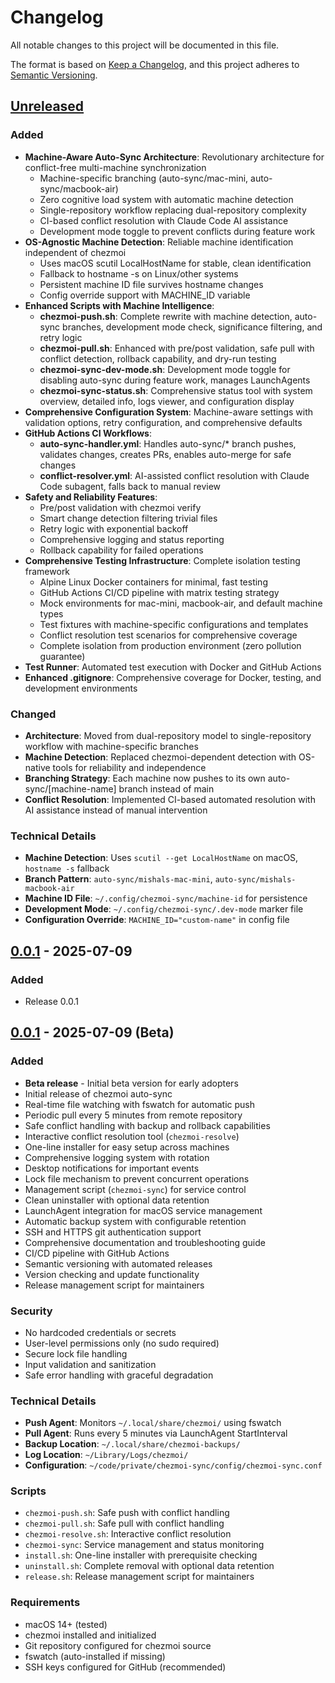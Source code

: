 # Changelog

All notable changes to this project will be documented in this file.

The format is based on [Keep a Changelog](https://keepachangelog.com/en/1.0.0/),
and this project adheres to [Semantic Versioning](https://semver.org/spec/v2.0.0.html).

## [Unreleased]

### Added
- **Machine-Aware Auto-Sync Architecture**: Revolutionary architecture for conflict-free multi-machine synchronization
  - Machine-specific branching (auto-sync/mac-mini, auto-sync/macbook-air)
  - Zero cognitive load system with automatic machine detection
  - Single-repository workflow replacing dual-repository complexity
  - CI-based conflict resolution with Claude Code AI assistance
  - Development mode toggle to prevent conflicts during feature work
- **OS-Agnostic Machine Detection**: Reliable machine identification independent of chezmoi
  - Uses macOS scutil LocalHostName for stable, clean identification
  - Fallback to hostname -s on Linux/other systems
  - Persistent machine ID file survives hostname changes
  - Config override support with MACHINE_ID variable
- **Enhanced Scripts with Machine Intelligence**:
  - **chezmoi-push.sh**: Complete rewrite with machine detection, auto-sync branches, development mode check, significance filtering, and retry logic
  - **chezmoi-pull.sh**: Enhanced with pre/post validation, safe pull with conflict detection, rollback capability, and dry-run testing
  - **chezmoi-sync-dev-mode.sh**: Development mode toggle for disabling auto-sync during feature work, manages LaunchAgents
  - **chezmoi-sync-status.sh**: Comprehensive status tool with system overview, detailed info, logs viewer, and configuration display
- **Comprehensive Configuration System**: Machine-aware settings with validation options, retry configuration, and comprehensive defaults
- **GitHub Actions CI Workflows**:
  - **auto-sync-handler.yml**: Handles auto-sync/* branch pushes, validates changes, creates PRs, enables auto-merge for safe changes
  - **conflict-resolver.yml**: AI-assisted conflict resolution with Claude Code subagent, falls back to manual review
- **Safety and Reliability Features**:
  - Pre/post validation with chezmoi verify
  - Smart change detection filtering trivial files
  - Retry logic with exponential backoff
  - Comprehensive logging and status reporting
  - Rollback capability for failed operations
- **Comprehensive Testing Infrastructure**: Complete isolation testing framework
  - Alpine Linux Docker containers for minimal, fast testing
  - GitHub Actions CI/CD pipeline with matrix testing strategy
  - Mock environments for mac-mini, macbook-air, and default machine types
  - Test fixtures with machine-specific configurations and templates
  - Conflict resolution test scenarios for comprehensive coverage
  - Complete isolation from production environment (zero pollution guarantee)
- **Test Runner**: Automated test execution with Docker and GitHub Actions
- **Enhanced .gitignore**: Comprehensive coverage for Docker, testing, and development environments

### Changed
- **Architecture**: Moved from dual-repository model to single-repository workflow with machine-specific branches
- **Machine Detection**: Replaced chezmoi-dependent detection with OS-native tools for reliability and independence
- **Branching Strategy**: Each machine now pushes to its own auto-sync/[machine-name] branch instead of main
- **Conflict Resolution**: Implemented CI-based automated resolution with AI assistance instead of manual intervention

### Technical Details
- **Machine Detection**: Uses `scutil --get LocalHostName` on macOS, `hostname -s` fallback
- **Branch Pattern**: `auto-sync/mishals-mac-mini`, `auto-sync/mishals-macbook-air`
- **Machine ID File**: `~/.config/chezmoi-sync/machine-id` for persistence
- **Development Mode**: `~/.config/chezmoi-sync/.dev-mode` marker file
- **Configuration Override**: `MACHINE_ID="custom-name"` in config file

## [0.0.1] - 2025-07-09

### Added
- Release 0.0.1


## [0.0.1] - 2025-07-09 (Beta)

### Added
- **Beta release** - Initial beta version for early adopters
- Initial release of chezmoi auto-sync
- Real-time file watching with fswatch for automatic push
- Periodic pull every 5 minutes from remote repository
- Safe conflict handling with backup and rollback capabilities
- Interactive conflict resolution tool (`chezmoi-resolve`)
- One-line installer for easy setup across machines
- Comprehensive logging system with rotation
- Desktop notifications for important events
- Lock file mechanism to prevent concurrent operations
- Management script (`chezmoi-sync`) for service control
- Clean uninstaller with optional data retention
- LaunchAgent integration for macOS service management
- Automatic backup system with configurable retention
- SSH and HTTPS git authentication support
- Comprehensive documentation and troubleshooting guide
- CI/CD pipeline with GitHub Actions
- Semantic versioning with automated releases
- Version checking and update functionality
- Release management script for maintainers

### Security
- No hardcoded credentials or secrets
- User-level permissions only (no sudo required)
- Secure lock file handling
- Input validation and sanitization
- Safe error handling with graceful degradation

### Technical Details
- **Push Agent**: Monitors `~/.local/share/chezmoi/` using fswatch
- **Pull Agent**: Runs every 5 minutes via LaunchAgent StartInterval
- **Backup Location**: `~/.local/share/chezmoi-backups/`
- **Log Location**: `~/Library/Logs/chezmoi/`
- **Configuration**: `~/code/private/chezmoi-sync/config/chezmoi-sync.conf`

### Scripts
- `chezmoi-push.sh`: Safe push with conflict handling
- `chezmoi-pull.sh`: Safe pull with conflict handling  
- `chezmoi-resolve.sh`: Interactive conflict resolution
- `chezmoi-sync`: Service management and status monitoring
- `install.sh`: One-line installer with prerequisite checking
- `uninstall.sh`: Complete removal with optional data retention
- `release.sh`: Release management script for maintainers

### Requirements
- macOS 14+ (tested)
- chezmoi installed and initialized
- Git repository configured for chezmoi source
- fswatch (auto-installed if missing)
- SSH keys configured for GitHub (recommended)

[Unreleased]: https://github.com/mishaal79/chezmoi-sync/compare/v0.0.1...HEAD
[0.0.1]: https://github.com/mishaal79/chezmoi-sync/releases/tag/v0.0.1
[Unreleased]: https://github.com/mishaal79/chezmoi-sync/compare/v0.0.1...HEAD
[0.0.1]: https://github.com/mishaal79/chezmoi-sync/releases/tag/v0.0.1
